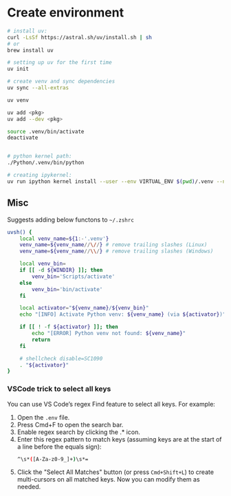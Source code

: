 # Create environment
```bash
# install uv:
curl -LsSf https://astral.sh/uv/install.sh | sh
# or 
brew install uv

# setting up uv for the first time
uv init

# create venv and sync dependencies
uv sync --all-extras

uv venv

uv add <pkg>
uv add --dev <pkg>

source .venv/bin/activate
deactivate


# python kernel path:
./Python/.venv/bin/python

# creating ipykernel:
uv run ipython kernel install --user --env VIRTUAL_ENV $(pwd)/.venv --name=speedy_python
```

## Misc
Suggests adding below functons to `~/.zshrc`
```bash
uvsh() {
    local venv_name=${1:-'.venv'}
    venv_name=${venv_name//\//} # remove trailing slashes (Linux)
    venv_name=${venv_name//\\/} # remove trailing slashes (Windows)

    local venv_bin=
    if [[ -d ${WINDIR} ]]; then
        venv_bin='Scripts/activate'
    else
        venv_bin='bin/activate'
    fi

    local activator="${venv_name}/${venv_bin}"
    echo "[INFO] Activate Python venv: ${venv_name} (via ${activator})"

    if [[ ! -f ${activator} ]]; then
        echo "[ERROR] Python venv not found: ${venv_name}"
        return
    fi

    # shellcheck disable=SC1090
    . "${activator}"
}
```

### VSCode trick to select all keys
You can use VS Code’s regex Find feature to select all keys. For example:
1. Open the `.env` file.
2. Press Cmd+F to open the search bar.
3. Enable regex search by clicking the .* icon.
4. Enter this regex pattern to match keys (assuming keys are at the start of a line before the equals sign):
    ```bash
    ^\s*([A-Za-z0-9_]+)\s*=
    ```
5. Click the "Select All Matches" button (or press `Cmd+Shift+L`) to create multi-cursors on all matched keys.
Now you can modify them as needed.